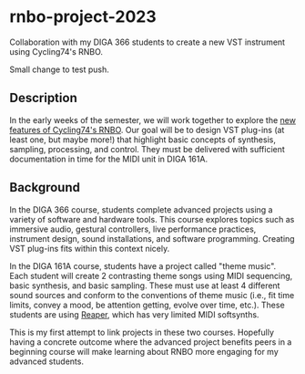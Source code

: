 # rnbo-project-2023
Collaboration with my DIGA 366 students to create a new VST instrument using Cycling74's RNBO.

Small change to test push.

## Description

In the early weeks of the semester, we will work together to explore the [new features of Cycling74's RNBO](https://cycling74.com/products/rnbo). 
Our goal will be to design VST plug-ins (at least one, but maybe more!) that highlight basic concepts of synthesis, sampling, processing, and control. 
They must be delivered with sufficient documentation in time for the MIDI unit in DIGA 161A. 

## Background

In the DIGA 366 course, students complete advanced projects using a variety of software and hardware tools. 
This course explores topics such as immersive audio, gestural controllers, live performance practices, instrument design, sound installations, and software programming. 
Creating VST plug-ins fits within this context nicely. 

In the DIGA 161A course, students have a project called "theme music". 
Each student will create 2 contrasting theme songs using MIDI sequencing, basic synthesis, and basic sampling. 
These must use at least 4 different sound sources and conform to the conventions of theme music (i.e., fit time limits, convey a mood, be attention getting, evolve over time, etc.).
These students are using [Reaper](https://www.reaper.fm), which has very limited MIDI softsynths.

This is my first attempt to link projects in these two courses. 
Hopefully having a concrete outcome where the advanced project benefits peers in a beginning course will make learning about RNBO more engaging for my advanced students. 

